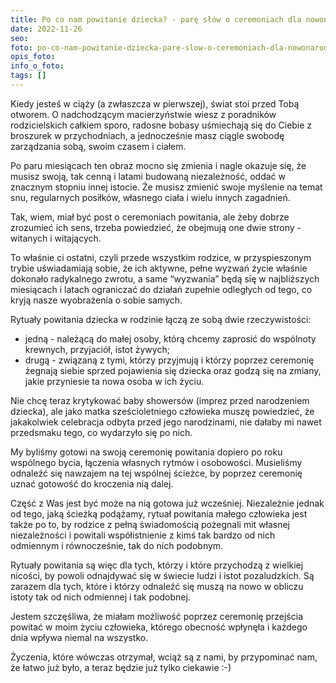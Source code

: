 ```yaml
---
title: Po co nam powitanie dziecka? - parę słów o ceremoniach dla nowonarodzonych i ich rodziców
date: 2022-11-26
seo: 
foto: po-co-nam-powitanie-dziecka-pare-slow-o-ceremoniach-dla-nowonarodzonych-i-ich-rodzicow.jpg
opis_foto: 
info_o_foto: 
tags: []
---
```


Kiedy jesteś w ciąży (a zwłaszcza w pierwszej), świat stoi przed Tobą otworem. O nadchodzącym macierzyństwie wiesz z poradników rodzicielskich całkiem sporo, radosne bobasy uśmiechają się do Ciebie z broszurek w przychodniach, a jednocześnie masz ciągle swobodę zarządzania sobą, swoim czasem i ciałem.

Po paru miesiącach ten obraz mocno się zmienia i nagle okazuje się, że musisz swoją, tak cenną i latami budowaną niezależność, oddać w znacznym stopniu innej istocie. Że musisz zmienić swoje myślenie na temat snu, regularnych posiłków, własnego ciała i wielu innych zagadnień.

Tak, wiem, miał być post o ceremoniach powitania, ale żeby dobrze zrozumieć ich sens, trzeba powiedzieć, że obejmują one dwie strony - witanych i witających.

To właśnie ci ostatni, czyli przede wszystkim rodzice, w przyspieszonym trybie uświadamiają sobie, że ich aktywne, pełne wyzwań życie właśnie dokonało radykalnego zwrotu, a same “wyzwania” będą się w najbliższych miesiącach i latach ograniczać do działań zupełnie odległych od tego, co kryją nasze wyobrażenia o sobie samych.

Rytuały powitania dziecka w rodzinie łączą ze sobą dwie rzeczywistości:

- jedną - należącą do małej osoby, którą chcemy zaprosić do wspólnoty krewnych, przyjaciół, istot żywych;
- drugą - związaną z tymi, którzy przyjmują i którzy poprzez ceremonię żegnają siebie sprzed pojawienia się dziecka oraz godzą się na zmiany, jakie przyniesie ta nowa osoba w ich życiu.

Nie chcę teraz krytykować baby showersów (imprez przed narodzeniem dziecka), ale jako matka sześcioletniego człowieka muszę powiedzieć, że jakakolwiek celebracja odbyta przed jego narodzinami, nie dałaby mi nawet przedsmaku tego, co wydarzyło się po nich.

My byliśmy gotowi na swoją ceremonię powitania dopiero po roku wspólnego bycia, łączenia własnych rytmów i osobowości. Musieliśmy odnaleźć się nawzajem na tej wspólnej ścieżce, by poprzez ceremonię uznać gotowość do kroczenia nią dalej. 

Część z Was jest być może  na nią gotowa już wcześniej. Niezależnie jednak od tego, jaką ścieżką podążamy, rytuał powitania małego człowieka jest także po to, by rodzice z pełną świadomością pożegnali mit własnej niezależności i powitali współistnienie z kimś tak bardzo od nich odmiennym i równocześnie, tak do nich podobnym.

Rytuały powitania są więc dla tych, którzy i które przychodzą z wielkiej nicości, by powoli odnajdywać się w świecie ludzi i istot pozaludzkich. Są zarazem dla tych, które i którzy odnaleźć się muszą na nowo w obliczu istoty tak od nich odmiennej i tak podobnej.

Jestem szczęśliwa, że miałam możliwość poprzez ceremonię przejścia powitać w moim życiu człowieka, którego obecność wpłynęła i każdego dnia wpływa niemal na wszystko.

Życzenia, które wówczas otrzymał, wciąż są z nami, by przypominać nam, że łatwo już było, a teraz będzie już tylko ciekawie :-)